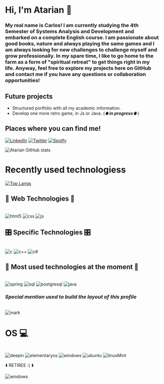 
# Hi, I'm Atarian 💓

### My real name is Carlos! I am currently studying the 4th Semester of Systems Analysis and Development and embarked on a complete English course. I am passionate about good books, nature and always playing the same games and I am always looking for new challenges to challenge myself and grow professionally. In my spare time, I like to go home to the farm as a form of "spiritual retreat" to get things right in my life. Anyway, feel free to explore my projects here on GitHub and contact me if you have any questions or collaboration opportunities!
## Future projects
- Structured portfolio with all my academic information.
- Develop one more retro game, in Js or Java.
(***⬆️in progress⬆️***)

## Places where you can find me!
[![LinkedIn](https://img.shields.io/badge/LinkedIn-0077B5?style=for-the-badge&logo=linkedin&logoColor=white)](https://www.linkedin.com/in/carlos-alberto-94255a21b/)
[![Twitter](https://img.shields.io/badge/Twitter-1DA1F2?style=for-the-badge&logo=twitter&logoColor=white)](https://twitter.com/atarian_by_void)
[![Spotfy](https://img.shields.io/badge/Spotify-1ED760?&style=for-the-badge&logo=spotify&logoColor=white)](https://open.spotify.com/user/21eho7qs7crypprua2r75fs5q)

![Atarian GitHub stats](https://github-readme-stats.vercel.app/api?username=Atarian-ByVoid&show_icons=true&theme=synthwave)



# Recently used technologiess
[![Top Langs](https://github-readme-stats.vercel.app/api/top-langs/?username=Atarian-ByVoid&hide_progress=true)](https://github.com/Atarian-ByVoid-readme-stats)

## 🐧 Web Technologies 🐧
<div style= "display: inline_block"><br/>
    <img align="center" alt= "html5" src="https://img.shields.io/badge/HTML5-E34F26?style=for-the-badge&logo=html5&logoColor=white "/>
    <img align="center"alt="css"src="https://img.shields.io/badge/CSS3-1572B6?style=for-the-badge&logo=css3&logoColor=white"/>
   <img align="center"alt="js"src="https://img.shields.io/badge/JavaScript-F7DF1E?style=for-the-badge&logo=javascript&logoColor=black"/>
</div>

## 🎛️ Specific Technologies 🎛️
<div style= "display: inline_block"><br/>
    <img alt= "c" src="https://img.shields.io/badge/C-00599C?style=for-the-badge&logo=c&logoColor=whit "/>
    <img alt= "c++" src="https://img.shields.io/badge/C%2B%2B-00599C?style=for-the-badge&logo=c%2B%2B&logoColor=white"/>
    <img alt= "c#" src="https://img.shields.io/badge/C%23-239120?style=for-the-badge&logo=c-sharp&logoColor=white"/>
</div>


## 🦄 Most used technologies at the moment 🦄
<div style= "display: inline_block"><br/>
    <img alt= "spring" src="https://img.shields.io/badge/Spring-6DB33F?style=for-the-badge&logo=spring&logoColor=white"/>
    <img alt= "sql" src="https://img.shields.io/badge/MySQL-00000F?style=for-the-badge&logo=mysql&logoColor=white"/>
    <img alt= "postgresql" src="https://img.shields.io/badge/PostgreSQL-316192?style=for-the-badge&logo=postgresql&logoColor=white)"/>
    <img alt= "java" src="https://img.shields.io/badge/Java-ED8B00?style=for-the-badge&logo=openjdk&logoColor=white"/>
</div>


### _***Special mention used to build the layout of this profile***_
<div style= "display: inline_block"><br/>
    <img alt= "mark" src="https://img.shields.io/badge/Markdown-000000?style=for-the-badge&logo=markdown&logoColor=white"/>
</div>



# OS 💻
<div style= "display: inline_block"><br/>
    <img alt= "deepin" src="https://img.shields.io/badge/Deepin-007CFF?style=for-the-badge&logo=deepin&logoColor=white"/>
    <img alt= "elementaryos" src="https://img.shields.io/badge/Elementary%20OS-64BAFF?style=for-the-badge&logo=elementary&logoColor=white"/>
    <img alt= "windows" src="https://img.shields.io/badge/Windows-0078D6?style=for-the-badge&logo=windows&logoColor=white"/>
    <img alt= "ubuntu" src="https://img.shields.io/badge/Ubuntu-E95420?style=for-the-badge&logo=ubuntu&logoColor=white)"/>
    <img alt= "linuxMint" src="https://img.shields.io/badge/Linux_Mint-87CF3E?style=for-the-badge&logo=linux-mint&logoColor=white)"/><br/>
    <p>⬇️ RETIREE :( ⬇️ <p>
    <img alt= "windows" src="https://img.shields.io/badge/Kali_Linux-557C94?style=for-the-badge&logo=kali-linux&logoColor=white"/>
</div>

